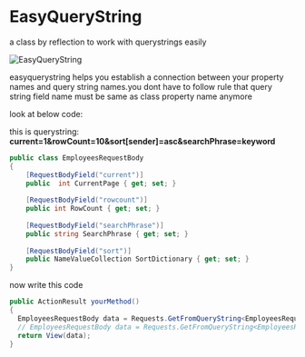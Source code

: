 # EasyQueryString
a class by reflection to work with querystrings easily

![EasyQueryString](http://8pic.ir/images/kihc6qpnjm637ry8wvbz.png "EasyQueryString")


easyquerystring helps you establish a connection between your property names and query string names.you dont have to follow rule that query string field name must be same as class property name anymore

look at below code:

this is querystring: **current=1&rowCount=10&sort[sender]=asc&searchPhrase=keyword**

```C#
public class EmployeesRequestBody
{
    [RequestBodyField("current")]
    public  int CurrentPage { get; set; }
 
    [RequestBodyField("rowcount")]
    public int RowCount { get; set; }
 
    [RequestBodyField("searchPhrase")]
    public string SearchPhrase { get; set; }
 
    [RequestBodyField("sort")]
    public NameValueCollection SortDictionary { get; set; }
}
```

now write this code

```C#
public ActionResult yourMethod()
{
  EmployeesRequestBody data = Requests.GetFromQueryString<EmployeesRequestBody>();
  // EmployeesRequestBody data = Requests.GetFromQueryString<EmployeesRequestBody>(RequestType.POST);
  return View(data);
}

```

